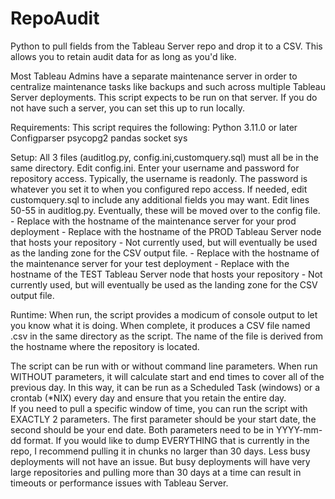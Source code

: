 # RepoAudit
Python to pull fields from the Tableau Server repo and drop it to a CSV.  This allows you to retain audit data for as long as you'd like.

Most Tableau Admins have a separate maintenance server in order to centralize maintenance tasks like backups and such across multiple Tableau Server deployments.  This script expects to be run on that server.  If you do not have such a server, you can set this up to run locally.  

Requirements:
This script requires the following:
  Python 3.11.0 or later
  Configparser
  psycopg2
  pandas
  socket
  sys
  
Setup:
All 3 files (auditlog.py, config.ini,customquery.sql) must all be in the same directory. 
Edit config.ini.  Enter your username and password for repository access.  Typically, the username is readonly.  The password is whatever you set it to when you configured repo access.
If needed, edit customquery.sql to include any additional fields you may want.
Edit lines 50-55 in auditlog.py.  Eventually, these will be moved over to the config file.
  <PROD Maintenance Server> - Replace with the hostname of the maintenance server for your prod deployment
  <PROD Tableau Server> - Replace with the hostname of the PROD Tableau Server node that hosts your repository
  <PROD Output Target> - Not currently used, but will eventually be used as the landing zone for the CSV output file.
  <TEST Maintenance Server> - Replace with the hostname of the maintenance server for your test deployment
  <TEST Tableau Server> - Replace with the hostname of the TEST Tableau Server node that hosts your repository
  <TEST Output Target> - Not currently used, but will eventually be used as the landing zone for the CSV output file.

Runtime:
When run, the script provides a modicum of console output to let you know what it is doing.  When complete, it produces a CSV file named <hostname>.csv in the same directory as the script.  The name of the file is derived from the hostname where the repository is located.  

The script can be run with or without command line parameters.  When run WITHOUT parameters, it will calculate start and end times to cover all of the previous day.  In this way, it can be run as a Scheduled Task (windows) or a crontab (*NIX) every day and ensure that you retain the entire day.  
If you need to pull a specific window of time, you can run the script with EXACTLY 2 parameters.  The first parameter should be your start date, the second should be your end date.  Both parameters need to be in YYYY-mm-dd format.
If you would like to dump EVERYTHING that is currently in the repo, I recommend pulling it in chunks no larger than 30 days.  Less busy deployments will not have an issue.  But busy deployments will have very large repositories and pulling more than 30 days at a time can result in timeouts or performance issues with Tableau Server.

